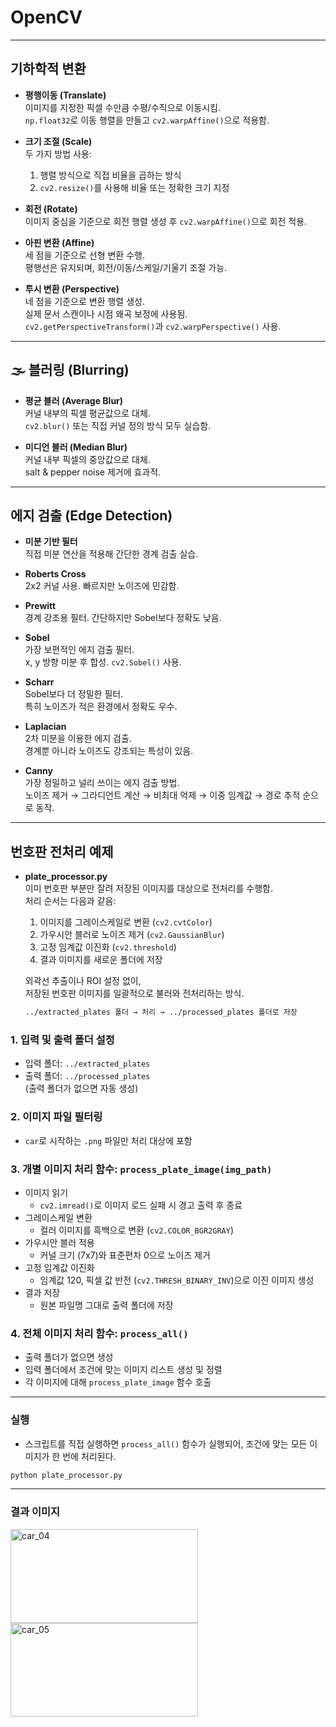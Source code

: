 # OpenCV

--- 

## 기하학적 변환

- **평행이동 (Translate)**  
  이미지를 지정한 픽셀 수만큼 수평/수직으로 이동시킴.  
  `np.float32`로 이동 행렬을 만들고 `cv2.warpAffine()`으로 적용함.

- **크기 조절 (Scale)**  
  두 가지 방법 사용:  
  1) 행렬 방식으로 직접 비율을 곱하는 방식  
  2) `cv2.resize()`를 사용해 비율 또는 정확한 크기 지정

- **회전 (Rotate)**  
  이미지 중심을 기준으로 회전 행렬 생성 후 `cv2.warpAffine()`으로 회전 적용.

- **아핀 변환 (Affine)**  
  세 점을 기준으로 선형 변환 수행.  
  평행선은 유지되며, 회전/이동/스케일/기울기 조절 가능.

- **투시 변환 (Perspective)**  
  네 점을 기준으로 변환 행렬 생성.  
  실제 문서 스캔이나 시점 왜곡 보정에 사용됨.  
  `cv2.getPerspectiveTransform()`과 `cv2.warpPerspective()` 사용.


---

## 🌫 블러링 (Blurring)

- **평균 블러 (Average Blur)**  
  커널 내부의 픽셀 평균값으로 대체.  
  `cv2.blur()` 또는 직접 커널 정의 방식 모두 실습함.

- **미디언 블러 (Median Blur)**  
  커널 내부 픽셀의 중앙값으로 대체.  
  salt & pepper noise 제거에 효과적.

---

## 에지 검출 (Edge Detection)

- **미분 기반 필터**  
  직접 미분 연산을 적용해 간단한 경계 검출 실습.

- **Roberts Cross**  
  2x2 커널 사용. 빠르지만 노이즈에 민감함.

- **Prewitt**  
  경계 강조용 필터. 간단하지만 Sobel보다 정확도 낮음.

- **Sobel**  
  가장 보편적인 에지 검출 필터.  
  x, y 방향 미분 후 합성. `cv2.Sobel()` 사용.

- **Scharr**  
  Sobel보다 더 정밀한 필터.  
  특히 노이즈가 적은 환경에서 정확도 우수.

- **Laplacian**  
  2차 미분을 이용한 에지 검출.  
  경계뿐 아니라 노이즈도 강조되는 특성이 있음.

- **Canny**  
  가장 정밀하고 널리 쓰이는 에지 검출 방법.  
  노이즈 제거 → 그라디언트 계산 → 비최대 억제 → 이중 임계값 → 경로 추적 순으로 동작.

---

## 번호판 전처리 예제

- **plate_processor.py**  
  이미 번호판 부분만 잘려 저장된 이미지를 대상으로 전처리를 수행함.  
  처리 순서는 다음과 같음:

  1. 이미지를 그레이스케일로 변환 (`cv2.cvtColor`)
  2. 가우시안 블러로 노이즈 제거 (`cv2.GaussianBlur`)
  3. 고정 임계값 이진화 (`cv2.threshold`)
  4. 결과 이미지를 새로운 폴더에 저장

  외곽선 추출이나 ROI 설정 없이,  
  저장된 번호판 이미지를 일괄적으로 불러와 전처리하는 방식.

  ```bash
  ../extracted_plates 폴더 → 처리 → ../processed_plates 폴더로 저장

  
### 1. 입력 및 출력 폴더 설정
- 입력 폴더: `../extracted_plates`
- 출력 폴더: `../processed_plates`  
  (출력 폴더가 없으면 자동 생성)

### 2. 이미지 파일 필터링
- `car`로 시작하는 `.png` 파일만 처리 대상에 포함

### 3. 개별 이미지 처리 함수: `process_plate_image(img_path)`
- 이미지 읽기
  - `cv2.imread()`로 이미지 로드 실패 시 경고 출력 후 종료
- 그레이스케일 변환
  - 컬러 이미지를 흑백으로 변환 (`cv2.COLOR_BGR2GRAY`)
- 가우시안 블러 적용
  - 커널 크기 (7x7)와 표준편차 0으로 노이즈 제거
- 고정 임계값 이진화
  - 임계값 120, 픽셀 값 반전 (`cv2.THRESH_BINARY_INV`)으로 이진 이미지 생성
- 결과 저장
  - 원본 파일명 그대로 출력 폴더에 저장

### 4. 전체 이미지 처리 함수: `process_all()`
- 출력 폴더가 없으면 생성
- 입력 폴더에서 조건에 맞는 이미지 리스트 생성 및 정렬
- 각 이미지에 대해 `process_plate_image` 함수 호출

---

### 실행

- 스크립트를 직접 실행하면 `process_all()` 함수가 실행되어, 조건에 맞는 모든 이미지가 한 번에 처리된다.

```bash
python plate_processor.py
```

---
  
### 결과 이미지  
  
<img width="300" height="150" alt="car_04" src="https://github.com/user-attachments/assets/71959bc3-0795-4ad2-8ce7-e9a9ffef3ef1" />

<img width="300" height="150" alt="car_05" src="https://github.com/user-attachments/assets/5842ae06-53ac-4b7d-8cd1-ff86eef194e5" />  
